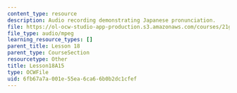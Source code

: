 ```yaml
---
content_type: resource
description: Audio recording demonstrating Japanese pronunciation.
file: https://ol-ocw-studio-app-production.s3.amazonaws.com/courses/21g-504-japanese-iv-spring-2009/6fb67a7a001e55ea6ca66b0b2dc1cfef_Lesson18A15.mp3
file_type: audio/mpeg
learning_resource_types: []
parent_title: Lesson 18
parent_type: CourseSection
resourcetype: Other
title: Lesson18A15
type: OCWFile
uid: 6fb67a7a-001e-55ea-6ca6-6b0b2dc1cfef
---
```

